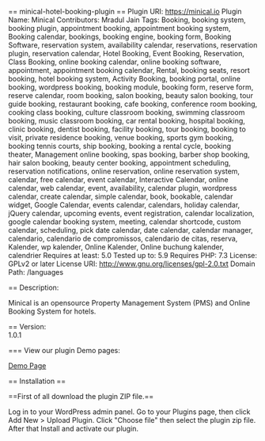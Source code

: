 == minical-hotel-booking-plugin ==
Plugin URI:        https://minical.io
Plugin Name:       Minical
Contributors: Mradul Jain 
Tags: Booking, booking system, booking plugin, appointment booking, appointment booking system, Booking calendar, bookings, booking engine, booking form, Booking Software, reservation system, availability calendar, reservations, reservation plugin, reservation calendar, Hotel Booking, Event Booking, Reservation, Class Booking, online booking calendar, online booking software, appointment, appointment booking calendar, Rental, booking seats, resort booking, hotel booking system, Activity Booking, booking portal, online booking, wordpress booking, booking module, booking form, reserve form, reserve calendar, room booking, salon booking, beauty salon booking, tour guide booking, restaurant booking, cafe booking, conference room booking, cooking class booking, culture classroom booking, swimming classroom booking, music classroom booking, car rental booking, hospital booking, clinic booking, dentist booking, facility booking, tour booking, booking to visit, private residence booking, venue booking, sports gym booking, booking tennis courts, ship booking, booking a rental cycle, booking theater, Management online booking, spas booking, barber shop booking, hair salon booking, beauty center booking, appointment scheduling, reservation notifications, online reservation, online reservation system, calendar, free calendar, event calendar, Interactive Calendar, online calendar, web calendar, event, availability, calendar plugin, wordpress calendar, create calendar, simple calendar, book, bookable, calendar widget, Google Calendar, events calendar, calendars, holiday calendar, jQuery calendar, upcoming events, event registration, calendar localization, google calendar booking system, meeting, calendar shortcode, custom calendar, scheduling, pick date calendar, date calendar, calendar manager, calendario, calendario de compromissos, calendario de citas, reserva, Kalender, wp kalender, Online Kalender, Online buchung kalender, calendrier
Requires at least: 5.0
Tested up to: 5.9
Requires PHP: 7.3
License: GPLv2 or later
License URI: http://www.gnu.org/licenses/gpl-2.0.txt
Domain Path: /languages

 == Description:       

 Minical is an opensource Property Management System (PMS) and Online Booking System for hotels.

== Version:           
 1.0.1

=== View our plugin Demo pages: 

[Demo Page](https://wp-plugin-demo.minical.io/)

== Installation ==

==First of all download the plugin ZIP file.==

 Log in to your WordPress admin panel.
 Go to your Plugins page, then click Add New > Upload Plugin.
 Click "Choose file" then select the plugin zip file.
 After that Install and activate our plugin.